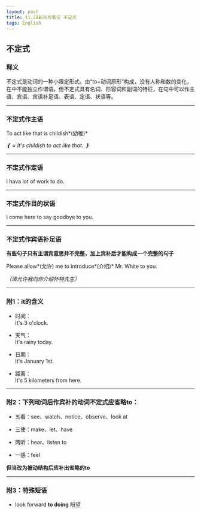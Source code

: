 ```yaml
---
layout: post
title: 11.28新东方笔记 不定式
tags: English
---
```


## 不定式

### 释义

不定式是动词的一种小限定形式。由“to+动词原形”构成，没有人称和数的变化，在中不能独立作谓语。但不定式具有名词、形容词和副词的特征，在句中可以作主语、宾语、宾语补足语、表语、定语、状语等。

-------

### 不定式作**主语**

To act like that is childish*(幼稚)*

*❴ **=** It's childish to act like that. ❵*

-------

### 不定式作**定语**

I hava lot of work to do.

-------

### 不定式作**目的状语**

I come here to say goodbye to you.

-------

### 不定式作**宾语补足语**

 **有些句子只有主谓宾意思并不完整，加上宾补后才能构成一个完整的句子** 

Please allow*(允许) me to introduce*(介绍)* Mr. White to you.

*（请允许我向你介绍怀特先生）*

-------

### 附1：it的含义

- 时间：<br>It's 3 o'clock.

- 天气：<br>It's rainy today.

- 日期：<br>It's January 1st.

- 距离：<br>It's 5 kilometers from here.

-------

### 附2：下列动词后作宾补的动词不定式应省略to：

- 五看：see、watch、notice、observe、look at

- 三使：make、let、have

- 两听：hear、listen to

- 一感：feel

 **但当改为被动结构后应补出省略的to** 

-------

### 附3：特殊短语

- look forward **to doing** 盼望
